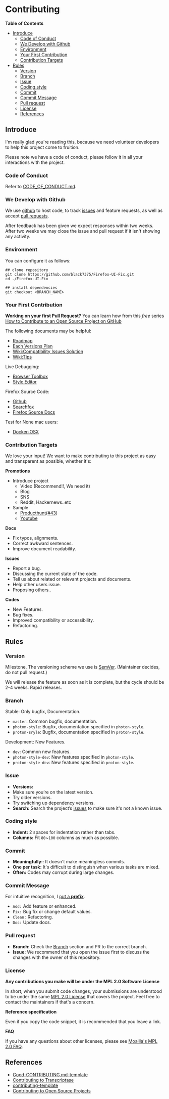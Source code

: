 # Contributing

<!-- markdown-toc start - Don't edit this section. Run M-x markdown-toc-refresh-toc -->
**Table of Contents**

- [Introduce](#introduce)
  - [Code of Conduct](#code-of-conduct)
  - [We Develop with Github](#we-develop-with-github)
  - [Environment](#environment)
  - [Your First Contribution](#your-first-contribution)
  - [Contribution Targets](#contribution-targets)
- [Rules](#rules)
  - [Version](#version)
  - [Branch](#branch)
  - [Issue](#issue)
  - [Coding style](#coding-style)
  - [Commit](#commit)
  - [Commit Message](#commit-message)
  - [Pull request](#pull-request)
  - [License](#license)
  - [References](#references)

<!-- markdown-toc end -->

## Introduce

I'm really glad you're reading this, because we need volunteer developers to help this project come to fruition.

Please note we have a code of conduct, please follow it in all your interactions with the project.

### Code of Conduct

Refer to [CODE\_OF\_CONDUCT.md](https://github.com/black7375/Firefox-UI-Fix/blob/master/CODE_OF_CONDUCT.md).

### We Develop with Github

We use [github](https://github.com/black7375/Firefox-UI-Fix) to host code, to track [issues](https://github.com/black7375/Firefox-UI-Fix/issues) and feature requests, as well as accept [pull requests](https://github.com/black7375/Firefox-UI-Fix/pulls).

After feedback has been given we expect responses within two weeks. After two weeks we may close the issue and pull request if it isn't showing any activity.

### Environment

You can configure it as follows:
```shell
## clone repository
git clone https://github.com/black7375/Firefox-UI-Fix.git
cd ./Firefox-UI-Fix

## install dependencies
git checkout <BRANCH_NAME>
```

### Your First Contribution

**Working on your first Pull Request?** You can learn how from this *free* series [How to Contribute to an Open Source Project on GitHub](https://egghead.io/series/how-to-contribute-to-an-open-source-project-on-github)

The following documents may be helpful:
- [Roadmap](https://github.com/black7375/Firefox-UI-Fix/issues/2)
- [Each Versions Plan](https://github.com/black7375/Firefox-UI-Fix/milestones)
- [Wiki:Compatibility Issues Solution](https://github.com/black7375/Firefox-UI-Fix/wiki/Compatibility-Issues-Solution)
- [Wiki:Tips](https://github.com/black7375/Firefox-UI-Fix/wiki/Tips)

Live Debugging:
- [Browser Toolbox](https://developer.mozilla.org/en-US/docs/Tools/Browser_Toolbox)
- [Style Editor](https://developer.mozilla.org/en-US/docs/Tools/Style_Editor)

Firefox Source Code:
- [Github](https://github.com/mozilla/gecko-dev)
- [Searchfox](https://searchfox.org/)
- [Firefox Source Docs](https://firefox-source-docs.mozilla.org/)

Test for None mac users:
- [Docker-OSX](https://github.com/sickcodes/Docker-OSX)

### Contribution Targets

We love your input! We want to make contributing to this project as easy and transparent as possible, whether it's:

**Promotions**
- Introduce project
  - Video (Recommend!!, We need it)
  - Blog
  - SNS
  - Reddit, Hackernews..etc
- Sample
  - [Producthunt](https://www.producthunt.com/posts/firefox-ui-fix-proton)([#43](https://github.com/black7375/Firefox-UI-Fix/issues/43))
  - [Youtube](https://www.youtube.com/watch?v=ECta0icNMgY)

**Docs**
- Fix typos, alignments.
- Correct awkward sentences.
- Improve document readability.

**Issues**
- Report a bug.
- Discussing the current state of the code.
- Tell us about related or relevant projects and documents.
- Help other users issue.
- Proposing others..

**Codes**
- New Features.
- Bug fixes.
- Improved compatibility or accessibility.
- Refactoring.

## Rules

### Version

Milestone, The versioning scheme we use is [SemVer](https://semver.org/). (Maintainer decides, do not pull request.)

We will release the feature as soon as it is complete, but the cycle should be 2-4 weeks.
Rapid releases.

### Branch

Stable: Only bugfix, Documentation.
- `master`: Common bugfix, documentation.
- `photon-style`: Bugfix, documentation specified in `photon-style`.
- `proton-sryle`: Bugfix, documentation specified in `proton-style`.

Development: New Features.
- `dev`: Common new features.
- `photon-style-dev`: New features specified in `photon-style`.
- `proton-style-dev`: New features specified in `proton-style`.

### Issue

- **Versions:**
- Make sure you’re on the latest version.
- Try older versions.
- Try switching up dependency versions.
- **Search:** Search the project’s [issues](https://github.com/black7375/Firefox-UI-Fix/issues) to make sure it's not a known issue.

### Coding style

- **Indent:** 2 spaces for indentation rather than tabs.
- **Columns:** Fit `80`~`100` columns as much as possible.

### Commit

- **Meaningfully:**: It doesn't make meaningless commits.
- **One per task:** It's difficult to distinguish when various tasks are mixed.
- **Often:** Codes may corrupt during large changes.

### Commit Message

For intuitive recognition, I [put a **prefix**](https://github.com/black7375/Firefox-UI-Fix/commits/master).
- `Add:` Add feature or enhanced.
- `Fix:` Bug fix or change default values.
- `Clean:` Refactoring.
- `Doc:` Update docs.

### Pull request

- **Branch:** Check the [Branch](#branch) section and PR to the correct branch.
- **Issue:** We recommend that you open the issue first to discuss the changes with the owner of this repository.

### License

**Any contributions you make will be under the MPL 2.0 Software License**

In short, when you submit code changes, your submissions are understood to be under the same [MPL 2.0 License](https://choosealicense.com/licenses/mpl-2.0/) that covers the project.
Feel free to contact the maintainers if that's a concern.

**Reference specification**

Even if you copy the code snippet, it is recommended that you leave a link.

**FAQ**

If you have any questions about other licenses, please see [Moailla's MPL 2.0 FAQ](https://www.mozilla.org/en-US/MPL/2.0/FAQ/).


## References

- [Good-CONTRIBUTING.md-template](https://gist.github.com/PurpleBooth/b24679402957c63ec426)
- [Contributing to Transcriptase](https://gist.github.com/briandk/3d2e8b3ec8daf5a27a62)
- [contributing-template](https://github.com/nayafia/contributing-template/blob/master/CONTRIBUTING-template.md)
- [Contributing to Open Source Projects](https://www.contribution-guide.org/)
